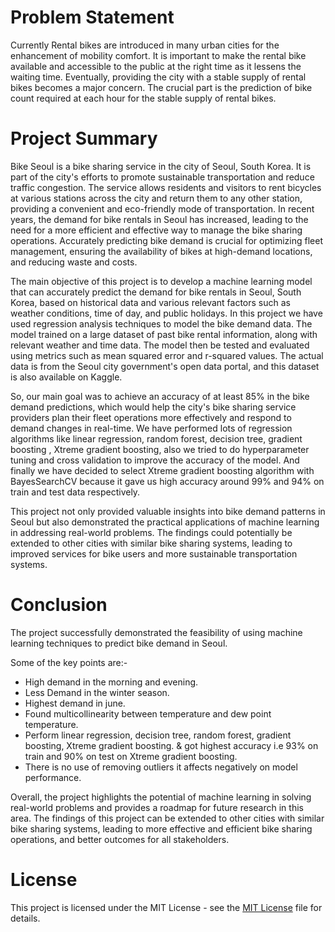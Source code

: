 # Problem Statement
Currently Rental bikes are introduced in many urban cities for the enhancement of mobility comfort. It is important to make the rental bike available and accessible to the public at the right time as it lessens the waiting time. Eventually, providing the city with a stable supply of rental bikes becomes a major concern. The crucial part is the prediction of bike count required at each hour for the stable supply of rental bikes.

# Project Summary
Bike Seoul is a bike sharing service in the city of Seoul, South Korea. It is part of the city's efforts to promote sustainable transportation and reduce traffic congestion. The service allows residents and visitors to rent bicycles at various stations across the city and return them to any other station, providing a convenient and eco-friendly mode of transportation. In recent years, the demand for bike rentals in Seoul has increased, leading to the need for a more efficient and effective way to manage the bike sharing operations. Accurately predicting bike demand is crucial for optimizing fleet management, ensuring the availability of bikes at high-demand locations, and reducing waste and costs.

The main objective of this project is to develop a machine learning model that can accurately predict the demand for bike rentals in Seoul, South Korea, based on historical data and various relevant factors such as weather conditions, time of day, and public holidays. In this project we have used regression analysis techniques to model the bike demand data. The model trained on a large dataset of past bike rental information, along with relevant weather and time data. The model then be tested and evaluated using metrics such as mean squared error and r-squared values. The actual data is from the Seoul city government's open data portal, and this dataset is also available on Kaggle.

So, our main goal was to achieve an accuracy of at least 85% in the bike demand predictions, which would help the city's bike sharing service providers plan their fleet operations more effectively and respond to demand changes in real-time. We have performed lots of regression algorithms like linear regression, random forest, decision tree, gradient boosting , Xtreme gradient boosting, also we tried to do hyperparameter tuning and cross validation to improve the accuracy of the model. And finally we have decided to select Xtreme gradient boosting algorithm with BayesSearchCV because it gave us high accuracy around 99% and 94% on train and test data respectively.

This project not only provided valuable insights into bike demand patterns in Seoul but also demonstrated the practical applications of machine learning in addressing real-world problems. The findings could potentially be extended to other cities with similar bike sharing systems, leading to improved services for bike users and more sustainable transportation systems.

# Conclusion
The project successfully demonstrated the feasibility of using machine learning techniques to predict bike demand in Seoul.

Some of the key points are:-

* High demand in the morning and evening.
* Less Demand in the winter season.
* Highest demand in june.
* Found multicollinearity between temperature and dew point temperature.
* Perform linear regression, decision tree, random forest, gradient boosting, Xtreme gradient boosting. & got highest accuracy i.e 93% on train and 90% on test on Xtreme gradient boosting.
* There is no use of removing outliers it affects negatively on model performance.
  
Overall, the project highlights the potential of machine learning in solving real-world problems and provides a roadmap for future research in this area. The findings of this project can be extended to other cities with similar bike sharing systems, leading to more effective and efficient bike sharing operations, and better outcomes for all stakeholders.

# License
This project is licensed under the MIT License - see the [MIT License](LICENSE) file for details.
